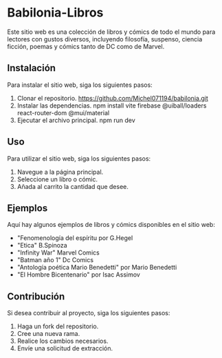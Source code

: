 # Babilonia-Libros
Este sitio web es una colección de libros y cómics de todo el mundo para lectores con gustos diversos, incluyendo filosofía, suspenso, ciencia ficción, poemas y cómics tanto de DC como de Marvel.

## Instalación

Para instalar el sitio web, siga los siguientes pasos:

1. Clonar el repositorio.
https://github.com/Michel071194/babilonia.git
2. Instalar las dependencias.
npm install vite 
firebase 
@uiball/loaders 
react-router-dom 
@mui/material
3. Ejecutar el archivo principal.
npm run dev 

## Uso

Para utilizar el sitio web, siga los siguientes pasos:

1. Navegue a la página principal.
2. Seleccione un libro o cómic.
3. Añada al carrito la cantidad que desee.


## Ejemplos

Aquí hay algunos ejemplos de libros y cómics disponibles en el sitio web:

- "Fenomenología del espíritu por G.Hegel
- "Etica" B.Spinoza
- "Infinity War" Marvel Comics
- "Batman año 1" Dc Comics
- "Antología poética Mario Benedetti" por Mario Benedetti
- "El Hombre Bicentenario" por Isac Assimov

## Contribución

Si desea contribuir al proyecto, siga los siguientes pasos:

1. Haga un fork del repositorio.
2. Cree una nueva rama.
3. Realice los cambios necesarios.
4. Envíe una solicitud de extracción.

